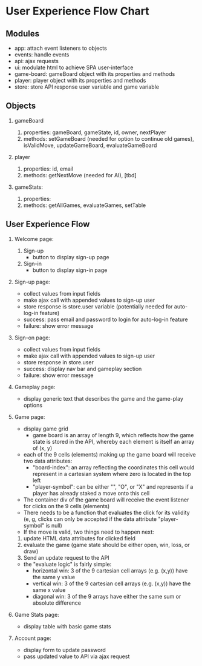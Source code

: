 # User Experience Flow Chart

## Modules
+ app: attach event listeners to objects
+ events: handle events
+ api: ajax requests
+ ui: modulate html to achieve SPA user-interface
+ game-board: gameBoard object with its properties and methods
+ player: player object with its properties and methods
+ store: store API response user variable and game variable

## Objects

1. gameBoard
    1. properties: gameBoard, gameState, id, owner, nextPlayer
    1. methods: setGameBoard (needed for option to continue old games), isValidMove, updateGameBoard, evaluateGameBoard
  
1. player
    1. properties: id, email
    1. methods: getNextMove (needed for AI), [tbd]
  
1. gameStats:
    1. properties: 
    1. methods: getAllGames, evaluateGames, setTable

## User Experience Flow
1. Welcome page:
    1. Sign-up
       + button to display sign-up page
    1. Sign-in
       + button to display sign-in page
  
1. Sign-up page:
    + collect values from input fields
    + make ajax call with appended values to sign-up user
    + store response is store.user variable (potentially needed for auto-log-in feature)
    + success: pass email and password to login for auto-log-in feature
    + failure: show error message

1. Sign-on page:
    + collect values from input fields
    + make ajax call with appended values to sign-up user
    + store response in store.user
    + success: display nav bar and gameplay section
    + failure: show error message
  
1. Gameplay page:
    + display generic text that describes the game and the game-play options
  
1. Game page:
    + display game grid
      + game board is an array of length 9, which reflects how the game state is stored in the API, whereby each element is itself an array of (x, y)
   + each of the 9 cells (elements) making up the game board will receive two data
    attributes:
     + "board-index": an array reflecting the coordinates this cell would represent in a cartesian system where zero is located in the top left
     + "player-symbol": can be either "", "O", or "X" and represents if a player has already staked a move onto this cell
   + The container div of the game board will receive the event listener for
    clicks on the 9 cells (elements)
   + There needs to be a function that evaluates the click for its validity (e, g, clicks can only be accepted if the data attribute "player-symbol"
    is null)
    + If the move is valid, two things need to happen next:
    1. update HTML data attributes for clicked field
    1. evaluate the game (game state should be either open, win, loss, or draw)
    1. Send an update request to the API
    + the "evaluate logic" is fairly simple:
      + horizontal win: 3 of the 9 cartesian cell arrays (e.g. (x,y)) have the same y value
      + vertical win: 3 of the 9 cartesian cell arrays (e.g. (x,y)) have the same x value
      + diagonal win: 3 of the 9 arrays have either the same sum or absolute difference

1. Game Stats page:
   + display table with basic game stats
  
1. Account page:
   + display form to update password
    + pass updated value to API via ajax request
